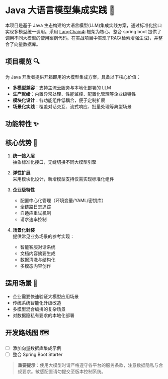 # Java 大语言模型集成实践 🚀

本项目是基于 Java 生态构建的大语言模型(LLM)集成实践方案，通过标准化接口实现多模型统一调用。采用 [LangChain4j](https://github.com/langchain4j/langchain4j) 框架为核心，整合 spring boot 提供了调用不同大模型的使用案例代码。在实战项目中实现了RAG(检索增强生成)，并整合了向量数据库。

## 项目概览 🔍

为 Java 开发者提供开箱即用的大模型集成方案，具备以下核心价值：
- **多模型兼容**：支持主流云服务与本地化部署的 LLM
- **生产就绪**：内置异常处理、性能监控、配置化管理等企业级特性
- **模块化设计**：各功能组件低耦合，便于定制扩展
- **场景化实践**：覆盖对话交互、流式响应、批量处理等典型场景

## 功能特性 ✨

## 核心优势 💎

1. **统一接入层**  
   抽象标准化接口，无缝切换不同大模型引擎

2. **弹性扩展**  
   采用模块化设计，新增模型支持仅需实现标准化组件

3. **企业级特性**  
   - 配置中心化管理（环境变量/YAML/密钥库）
   - 全链路日志追踪
   - 自适应重试机制
   - 请求速率控制

4. **场景化封装**  
   提供常见业务场景的参考实现：
   - 智能客服对话系统
   - 文档内容摘要生成
   - 数据清洗与结构化
   - 多模态内容创作

## 适用场景 🎯

- 企业需要快速验证大模型应用场景
- 传统系统智能化升级改造
- 多模型混合编排的复杂场景
- 对数据隐私有要求的本地化部署

## 开发路线图 🗺️

- [ ] 添加向量数据库集成示例
- [ ] 整合 Spring Boot Starter

> **重要提示**：使用大模型时请严格遵守各平台的服务条款，注意数据隐私与合规要求。敏感配置请勿提交至版本控制系统。
